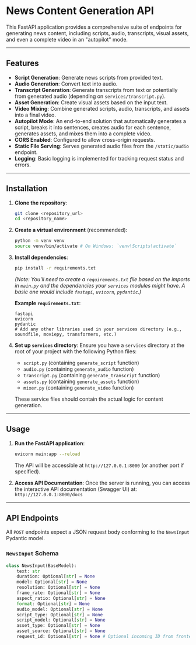 # News Content Generation API

This FastAPI application provides a comprehensive suite of endpoints for generating news content, including scripts, audio, transcripts, visual assets, and even a complete video in an "autopilot" mode.

---

## Features

* **Script Generation**: Generate news scripts from provided text.
* **Audio Generation**: Convert text into audio.
* **Transcript Generation**: Generate transcripts from text or potentially from generated audio (depending on `services/transcript.py`).
* **Asset Generation**: Create visual assets based on the input text.
* **Video Mixing**: Combine generated scripts, audio, transcripts, and assets into a final video.
* **Autopilot Mode**: An end-to-end solution that automatically generates a script, breaks it into sentences, creates audio for each sentence, generates assets, and mixes them into a complete video.
* **CORS Enabled**: Configured to allow cross-origin requests.
* **Static File Serving**: Serves generated audio files from the `/static/audio` endpoint.
* **Logging**: Basic logging is implemented for tracking request status and errors.

---

## Installation

1.  **Clone the repository**:
    ```bash
    git clone <repository_url>
    cd <repository_name>
    ```
2.  **Create a virtual environment** (recommended):
    ```bash
    python -m venv venv
    source venv/bin/activate # On Windows: `venv\Scripts\activate`
    ```
3.  **Install dependencies**:
    ```bash
    pip install -r requirements.txt
    ```
    *(Note: You'll need to create a `requirements.txt` file based on the imports in `main.py` and the dependencies your `services` modules might have. A basic one would include `fastapi`, `uvicorn`, `pydantic`.)*

    **Example `requirements.txt`**:
    ```
    fastapi
    uvicorn
    pydantic
    # Add any other libraries used in your services directory (e.g., soundfile, moviepy, transformers, etc.)
    ```
4.  **Set up `services` directory**:
    Ensure you have a `services` directory at the root of your project with the following Python files:
    * `script.py` (containing `generate_script` function)
    * `audio.py` (containing `generate_audio` function)
    * `transcript.py` (containing `generate_transcript` function)
    * `assets.py` (containing `generate_assets` function)
    * `mixer.py` (containing `generate_video` function)

    These service files should contain the actual logic for content generation.

---

## Usage

1.  **Run the FastAPI application**:
    ```bash
    uvicorn main:app --reload
    ```
    The API will be accessible at `http://127.0.0.1:8000` (or another port if specified).

2.  **Access API Documentation**:
    Once the server is running, you can access the interactive API documentation (Swagger UI) at:
    `http://127.0.0.1:8000/docs`

---

## API Endpoints

All `POST` endpoints expect a JSON request body conforming to the `NewsInput` Pydantic model.

### `NewsInput` Schema

```python
class NewsInput(BaseModel):
    text: str
    duration: Optional[str] = None
    model: Optional[str] = None
    resolution: Optional[str] = None
    frame_rate: Optional[str] = None
    aspect_ratio: Optional[str] = None
    format: Optional[str] = None
    audio_model: Optional[str] = None
    script_type: Optional[str] = None
    script_model: Optional[str] = None
    asset_type: Optional[str] = None
    asset_source: Optional[str] = None
    request_id: Optional[str] = None # Optional incoming ID from frontend
